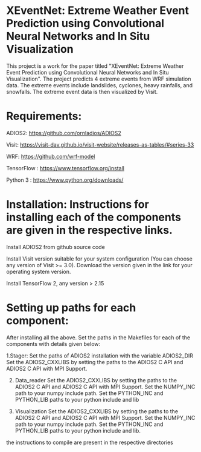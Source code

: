 # XEventNet: Extreme Weather Event Prediction using Convolutional Neural Networks and In Situ Visualization
This project is a work for the paper titled "XEventNet: Extreme Weather Event Prediction using Convolutional Neural Networks and In Situ Visualization". 
The project predicts 4 extreme events from WRF simulation data. The extreme events include landslides, cyclones, heavy rainfalls, and snowfalls. 
The extreme event data is then visualized by Visit.

# Requirements:
ADIOS2: https://github.com/ornladios/ADIOS2

Visit: https://visit-dav.github.io/visit-website/releases-as-tables/#series-33

WRF: https://github.com/wrf-model

TensorFlow : https://www.tensorflow.org/install

Python 3 : https://www.python.org/downloads/

# Installation: Instructions for installing each of the components are given in the respective links.
Install ADIOS2 from github source code

Install Visit version suitable for your system configuration (You can choose any version of Visit >= 3.0). Download the version given in the link for your operating system version.

Install TensorFlow 2, any version > 2.15

# Setting up paths for each component:
After installing all the above. Set the paths in the Makefiles for each of the components with details given below:

1.Stager:
Set the paths of ADIOS2 installation with the variable ADIOS2_DIR
Set the ADIOS2_CXXLIBS by setting the paths to the ADIOS2 C API and ADIOS2 C API with MPI Support.

2. Data_reader
Set the ADIOS2_CXXLIBS by setting the paths to the ADIOS2 C API and ADIOS2 C API with MPI Support.
Set the NUMPY_INC path to your numpy include path.
Set the PYTHON_INC and PYTHON_LIB paths to your python include and lib

3. Visualization
Set the ADIOS2_CXXLIBS by setting the paths to the ADIOS2 C API and ADIOS2 C API with MPI Support.
Set the NUMPY_INC path to your numpy include path.
Set the PYTHON_INC and PYTHON_LIB paths to your python include and lib.

the instructions to compile are present in the respective directories
